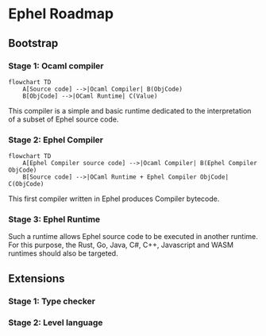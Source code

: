 # Ephel Roadmap

## Bootstrap


### Stage 1: Ocaml compiler

```mermaid
flowchart TD
    A[Source code] -->|Ocaml Compiler| B(ObjCode)
    B[ObjCode] -->|OCaml Runtime| C(Value)
```

This compiler is a simple and basic runtime dedicated
to the interpretation of a subset of Ephel source code.

### Stage 2: Ephel Compiler

```mermaid
flowchart TD
    A[Ephel Compiler source code] -->|Ocaml Compiler| B(Ephel Compiler ObjCode)
    B[Source code] -->|OCaml Runtime + Ephel Compiler ObjCode| C(ObjCode)
```

This first compiler written in Ephel produces Compiler bytecode.

### Stage 3: Ephel Runtime

Such a runtime allows Ephel source code to be executed in another runtime. 
For this purpose, the Rust, Go, Java, C#, C++, Javascript and WASM runtimes 
should also be targeted.

## Extensions

### Stage 1: Type checker

### Stage 2: Level language

